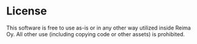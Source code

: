 # License

This software is free to use as-is or in any other way utilized inside Reima Oy. All other use (including copying code or other assets) is prohibited.